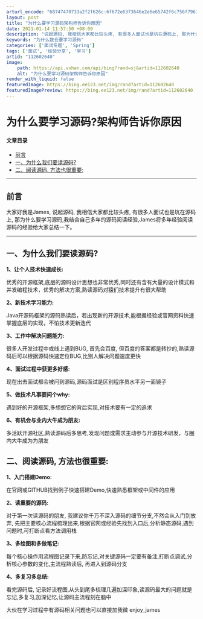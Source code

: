 ```yaml
---
arturl_encode: "68747470733a2f2f626c:6f672e6373646e2e6e65742f6c756f79616e675f6a6176612f:61727469636c652f64657461696c732f313132363032363430"
layout: post
title: "为什么要学习源码架构师告诉你原因"
date: 2021-01-14 11:57:50 +08:00
description: "说起源码, 我相信大家都比较头疼, 有很多人面试也是坑在源码上, 那为什么要学习源码,我结合自己多年"
keywords: "为什么数仓要学习源码"
categories: ['面试专题', 'Spring']
tags: ['面试', '经验分享', '学习']
artid: "112602640"
image:
    path: https://api.vvhan.com/api/bing?rand=sj&artid=112602640
    alt: "为什么要学习源码架构师告诉你原因"
render_with_liquid: false
featuredImage: https://bing.ee123.net/img/rand?artid=112602640
featuredImagePreview: https://bing.ee123.net/img/rand?artid=112602640
---
```


# 为什么要学习源码?架构师告诉你原因

#### 文章目录

* [前言](#_8)
* [一、为什么我们要读源码?](#_16)
* [二、阅读源码, 方法也很重要:](#__39)

---

## 前言

大家好我是James, 说起源码, 我相信大家都比较头疼, 有很多人面试也是坑在源码上, 那为什么要学习源码,我结合自己多年的源码阅读经验,James将多年经验阅读源码的经验给大家总结一下。

---




## 一、为什么我们要读源码?

**1、让个人技术快速成长:**
  
优秀的开源框架,底层的源码设计思想也非常优秀,同时还有含有大量的设计模式和并发编程技术，优秀的解决方案,熟读源码对猿们技术提升有很大帮助

**2、新技术学习能力:**
  
Java开源码框架的源码熟读后，若出现新的开源技术,能根据经验或官网资料快速掌握底层的实现，不怕技术更新迭代

**3、工作中解决问题能力:**
  
很多人开发过程中或线上遇到BUG, 首先会百度, 但百度的答案都是转抄的,熟读源码后可以根据源码快速定位BUG,比别人解决问题速度更快

**4、面试过程中获更多好感:**
  
现在出去面试都会被问到源码,源码面试是区别程序员水平另一面镜子

**5、做技术凡事要问个why:**
  
遇到好的开源框架,多想想它的背后实现,对技术要有一定的追求

**6、有机会与业内大牛成为朋友:**
  
多活跃开源社区,熟读源码后多思考,发现问题或需求主动参与开源技术研发，与圈内大牛成为为朋友

  
  

## 二、阅读源码, 方法也很重要:

**1、入门搭建Demo:**
  
在官网或GITHUB找到例子快速搭建Demo,快速熟悉框架或中间件的应用

**2、读重要的源码:**
  
对于第一次读源码的朋友, 我建议你千万不深入源码的细节分支,不然会从入门到放弃, 先把主要核心流程梳理出来,根据官网或经验先找到入口后,分析静态源码,遇到问题时,可打断点看方法调用栈

**3、多绘图和多做笔记:**
  
每个核心操作用流程图记录下来,防忘记,对关键源码一定要有备注,打断点调试,分析核心参数的变化,主流程熟读后, 再进入到源码分支

**4、多复习多总结:**
  
看完源码后, 记录好流程图,从头到尾多梳理几遍加深印象,读源码最大的问题就是忘记,多复习,加深记忆,让源码主流程刻在脑中

  
大伙在学习过程中有源码相关问题也可以直接加我微 enjoy_james